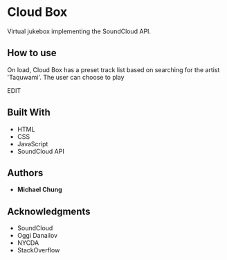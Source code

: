 # Cloud Box

Virtual jukebox implementing the SoundCloud API.

## How to use

On load, Cloud Box has a preset track list based on searching for the artist 'Taquwami'. The user can choose to play

EDIT

## Built With

* HTML
* CSS
* JavaScript
* SoundCloud API

## Authors

* **Michael Chung**

## Acknowledgments

* SoundCloud
* Oggi Danailov
* NYCDA
* StackOverflow
